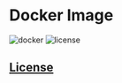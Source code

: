 # Docker Image

![docker](https://img.shields.io/github/actions/workflow/status/starudream/docker-image/docker.yml?style=for-the-badge&logo=docker&label=docker)
![license](https://img.shields.io/github/license/starudream/docker-image?style=for-the-badge)

## [License](./LICENSE)
